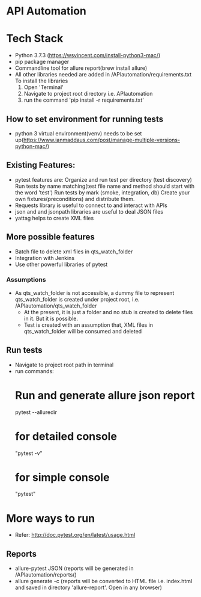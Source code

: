 # API Automation

# Tech Stack
- Python 3.7.3 (https://wsvincent.com/install-python3-mac/)
- pip package manager
- Commandline tool for allure report(brew install allure)
- All other libraries needed are added in /APIautomation/requirements.txt
    To install the libraries
    1) Open 'Terminal'
    2) Navigate to project root directory i.e. APIautomation
    3) run the command 'pip install -r requirements.txt' 

## How to set environment for running tests
- python 3 virtual environment(venv) needs to be set up(https://www.ianmaddaus.com/post/manage-multiple-versions-python-mac/)

## Existing Features:
- pytest features are:
    Organize and run test per directory (test discovery)
    Run tests by name matching(test file name and method should start with the word 'test')
    Run tests by mark (smoke, integration, db)
    Create your own fixtures(preconditions) and distribute them.
- Requests library is useful to connect to and interact with APIs
- json and and jsonpath libraries are useful to deal JSON files 
- yattag helps to create XML files

## More possible features
- Batch file to delete xml files in qts_watch_folder
- Integration with Jenkins
- Use other powerful libraries of pytest

### Assumptions
- As qts_watch_folder is not accessible, a dummy file to represent qts_watch_folder is created under project root, i.e. /APIautomation/qts_watch_folder
    - At the present, it is just a folder and no stub is created to delete files in it. But it is possible.
    - Test is created with an assumption that, XML files in qts_watch_folder will be consumed and deleted 

## Run tests
- Navigate to project root path in terminal
- run commands: 
    # Run and generate allure json report
    pytest --alluredir <path to reports folder>
    # for detailed console
    "pytest -v"
    # for simple console
    "pytest"
 # More ways to run
- Refer: http://doc.pytest.org/en/latest/usage.html

## Reports
- allure-pytest JSON (reports will be generated in /APIautomation/reports()
- allure generate -c <path to reports folder> (reports will be converted to HTML file i.e. index.html and saved in directory 'allure-report'. Open in any browser)